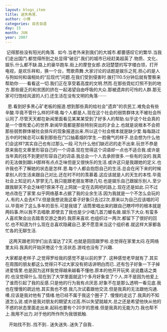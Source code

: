 ```yaml
---
layout: blogs_item
title: 迷失角落.
author: 小傅
categories: 自言自语
day: 15
month: JUN
year: 2007
---
```





&nbsp;记得那些没有阳光的角落.
&nbsp;如今.当老外来到我们的大城市.都要感叹它的繁华.当我们走出国门.都觉得所到之处显得“破旧”.我们的城市已经赶美超英了.物质、文化、娱乐.什么都不缺.路上的豪华跑车.街上的摩登女郎.衣冠楚楚的写字楼白领，打开电视，是欢乐祥和，换一个台，莺歌燕舞.大家讨论的话题是娱乐之死.担心的是人与狗如何和谐相处的“后现代”问题.在我们受到侵害时.拨打110.5分钟后就有警察来帮助你⋯⋯看看这一切.我们正在享受着高度的文明.然而.在那些霓虹灯照不到的地方.那些疲乏的和贫困的挤在一起渴望自由呼吸的大众.那被遗弃的可怜的人群.那无家可归饱经风波的人们.还生活在没有文明的角落⋯⋯

&nbsp;
恩.看到好多黑心矿老板的报道.想到那些真的给社会"遗弃"的农民工.难免会有些辛酸.毕竟不管什么样的环境.每个人都是人.现在这个社会的弱势群体太不被社会所认同了.尽管天天都在新闻里面看见某某某受到了好多人的帮助.似乎这个社会真的是一个很有爱心的世界.新闻毕竟都是那些特别突出的才会上.也就是说根本不会把那些弱势群体被社会排斥的现象报道出来.所以这个社会根本就是缺少爱.每每路过五中的时候总可以看到那些在门口抽着烟的学生.一脸傲气的样子.总会想为什么他们会这样?其实自己也有过那么一段.可为什么他们缺迟迟的走不出来.玩世不恭是原来我在文章里形容自己的一个词语.现在觉得这个词语却一点也不适合我.或许是当年真的找不到更好形容自己的词语.我总会一个人去承担很多.一些有的没的.我真的无法做到跟LH那样有点点乏味但是又很快乐的生活.或许这只是我跟她的定义.也许我也不了解她的状态是怎样.恩.每个人都会抱怨自己的生活.总会在闲下来的时候拿别人的生活来跟自己对比.还在时不时的羡慕着.这应该就是人的天生的本性.毕竟社会上知足的人寥寥无几.我只能跟老朋友寒碜几句.也是娱乐自己跟娱乐别人.至少跟我聊天不会乏味吧?原来不在上网就一定在去网吧的路上.现在还是如此.只不过地点改在了家里.似乎网络基本占据了我的业余生活.因为我就是一个不怎么会玩的人.有的人会去KTV.但是我想说我这辈子好象只去过2次.原来以为自己应该唱的可以.毕竟听了这么多年的音乐.可是我错了.话筒里唱出来的跟自己瞎哼哼的根本就是两码事.所以我不去唱歌.即使去了我也是少少唱几首刀螂名做.娱乐下大众.有蛮多人喜欢聚会出去踏青交游之类的.我原来喜欢.也组织过一两次.都留下了很好的回忆.也不知道为什么现在总喜欢隐藏自己.更不愿意来当这个组织者.就这样大家都各忙各的无聊生活.

&nbsp;&nbsp;
这两天跟老同学们出去溜达了2天.也就是田田跟罗啦.总觉得在家里太闷.在网络里太闷.我真的开始厌倦这个生活状态.游戏也没有了兴趣.

大家都是老样子.之觉得罗给我的感觉不是以前的罗了.
这种感觉老早就有了.其实在周围的朋友都这么觉得只不过大家没有把话讲明白而已..还有包子好象一下子掉进爱情里.也是因为这样我觉得越来越看不懂他.原本的他开开玩笑.说说蠢话之类的.也没觉得什么.现在到了大学里面就这1个多月好象变了个人.并不是因为他爱上了谁而引起了我的反感.只是他的行为我有点厌恶.好象不在是那么透明一看见底.我也在慢慢的疏远他.其实我也不想.我几次试着跟他交流.但是我真的无法跟他沟通.噢.应该是我对他有了情绪.他已经不属于我这个圈子了.
慢慢的走远了.我真的不知道怎么说.或许是我对朋友的期望太过高.所以失望就越大.总之还是希望他快从他的不惑的状态里面走出来.起码也要有个20岁的思维.但是我真的无能为力.我也帮不上.我用不出力.对于他的所作所为我很抵触.

&nbsp;&nbsp; 开始找不到..找不到..
迷失迷失..迷失了自我..




